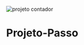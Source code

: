 ![projeto contador](https://user-images.githubusercontent.com/91035340/186267345-1a163859-f928-4363-8fef-d796d6c0f086.png)
# Projeto-Passo
